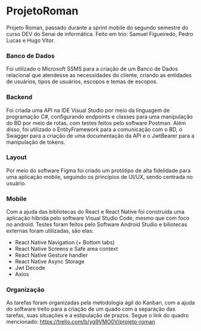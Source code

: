 # ProjetoRoman
Projeto Roman, passado durante a sprint mobile do segundo semestre do curso DEV do Senai de informática. Feito em trio: Samuel Figueiredo, Pedro Lucas e Hugo Vitor.

### Banco de Dados
Foi utilizado o Microsoft SSMS para a criação de um Banco de Dados relacional que atendesse as necessidades do cliente, criando as entidades de usuários, tipos de usuários,
escopos e temas de escopos.

### Backend
Foi criada uma API na IDE Visual Studio por meio da linguagem de programação C#, configurando endpoints e classes para uma manipulação do BD por meio de rotas, com testes feitos pelo software Postman. Além disso, foi utilizado o EntityFramework para a comunicação com o BD, o Swagger para a criação de uma documentação da API e o JwtBearer para a manipulação de tokens.

### Layout
Por meio do software Figma foi criado um protótipo de alta fidelidade para uma aplicação mobile, seguindo os princípios de UI/UX, sendo centrada no usuário.

### Mobile
Com a ajuda das bibliotecas do React e React Native foi construída uma aplicação híbrida pelo software Visual Studio Code, mesmo que com foco no android. Testes foram feitos pelo Software Android Studio e biliotecas externas foram utilizadas, são elas:
- React Native Navigation (+ Bottom tabs)
- React Native Screens e Safe area context
- React Native Gesture handler
- React Native Async Storage
- Jwt Decode
- Axios

### Organização
As tarefas foram organizadas pela metodologia ágil do Kanban, com a ajuda do software trello para a criação de um quado com a separação das tarefas, suas situações e a estipulação de prazos. Segue o link do quadro mencionado:
https://trello.com/b/yg9VMO0V/projeto-roman
